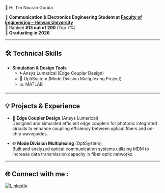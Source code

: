 👋 Hi, I'm Nouran Gouda

🏫 **Communication & Electronics Engineering Student at [**Faculty of Engineering – Helwan University**](https://eng.helwan.edu.eg/)**                                     
🏅 Ranked **#13 out of 200** (Top 7%)                                            
📅 **Graduating in 2026**  

---

## 🛠 Technical Skills

- **Simulation & Design Tools**  
  - 🌀 Ansys Lumerical (Edge Coupler Design)  
  - 🔁 OptiSystem (Mode Division Multiplexing Project)  
  - 📊 MATLAB

---

## 💡 Projects & Experience

- 📐 **Edge Coupler Design** (Ansys Lumerical)  
  Designed and simulated efficient edge couplers for photonic integrated circuits to enhance coupling efficiency between optical fibers and on-chip waveguides.

- 🌐 **Mode Division Multiplexing** (OptiSystem)  
  Built and analyzed optical communication systems utilizing MDM to increase data transmission capacity in fiber optic networks.

---

## 🌐 Connect with me :
[![LinkedIn](https://img.shields.io/badge/LinkedIn-%230077B5.svg?logo=linkedin&logoColor=white)](https://linkedin.com/in/linkedin.com/in/nouran-gouda-37ab25273 ) 

